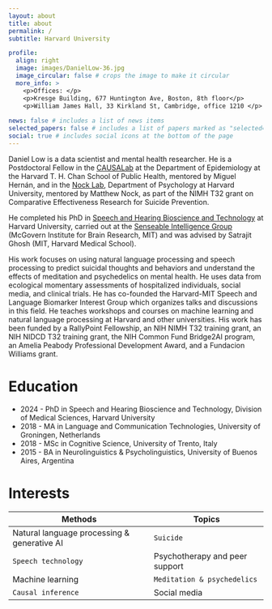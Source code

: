 ```yaml
---
layout: about
title: about
permalink: /
subtitle: Harvard University

profile:
  align: right
  image: images/DanielLow-36.jpg
  image_circular: false # crops the image to make it circular
  more_info: >
    <p>Offices: </p>
    <p>Kresge Building, 677 Huntington Ave, Boston, 8th floor</p>
    <p>William James Hall, 33 Kirkland St, Cambridge, office 1210 </p>
    
news: false # includes a list of news items
selected_papers: false # includes a list of papers marked as "selected={true}"
social: true # includes social icons at the bottom of the page
---
```


Daniel Low is a data scientist and mental health researcher. He is a Postdoctoral Fellow in the [CAUSALab](https://causalab.sph.harvard.edu/) at the Department of Epidemiology at the Harvard T. H. Chan School of Public Health, mentored by Miguel Hernán, and in the [Nock Lab](https://nocklab.fas.harvard.edu/), Department of Psychology at Harvard University, mentored by Matthew Nock, as part of the NIMH T32 grant on Comparative Effectiveness Research for Suicide Prevention. 
 
He completed his PhD in [Speech and Hearing Bioscience and Technology](https://shbtphd.hms.harvard.edu/) at Harvard University, carried out at the [Senseable Intelligence Group](https://sensein.group/) (McGovern Institute for Brain Research, MIT) and was advised by Satrajit Ghosh (MIT, Harvard Medical School). 
 
His work focuses on using natural language processing and speech processing to predict suicidal thoughts and behaviors and understand the effects of meditation and psychedelics on mental health. He uses data from ecological momentary assessments of hospitalized individuals, social media, and clinical trials. He has co-founded the Harvard-MIT Speech and Language Biomarker Interest Group which organizes talks and discussions in this field. He teaches workshops and courses on machine learning and natural language processing at Harvard and other universities. His work has been funded by a RallyPoint Fellowship, an NIH NIMH T32 training grant, an NIH NIDCD T32 training grant, the NIH Common Fund Bridge2AI program, an Amelia Peabody Professional Development Award, and a Fundacion Williams grant. 

# Education
- 2024 - PhD in Speech and Hearing Bioscience and Technology, Division of Medical Sciences, Harvard University
- 2018 - MA in Language and Communication Technologies, University of Groningen, Netherlands
- 2018 - MSc in Cognitive Science, University of Trento, Italy
- 2015 - BA in Neurolinguistics & Psycholinguistics, University of Buenos Aires, Argentina

# Interests

| **Methods**                              | **Topics**                        |
|------------------------------------------|-----------------------------------------|
| Natural language processing & generative AI | `Suicide`                                 |
| `Speech technology`       | Psychotherapy and peer support          |
| Machine learning                         | `Meditation & psychedelics`               |
| `Causal inference`                         | Social media                            |
